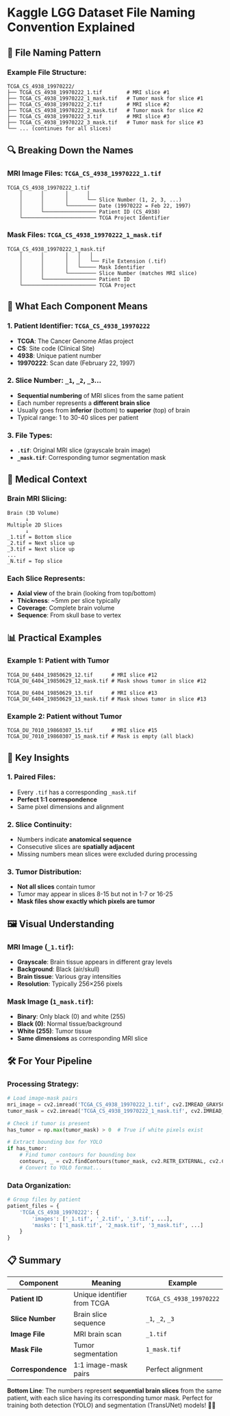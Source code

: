 # Kaggle LGG Dataset File Naming Convention Explained

## 📁 **File Naming Pattern**

### **Example File Structure:**
```
TCGA_CS_4938_19970222/
├── TCGA_CS_4938_19970222_1.tif        # MRI slice #1
├── TCGA_CS_4938_19970222_1_mask.tif   # Tumor mask for slice #1
├── TCGA_CS_4938_19970222_2.tif        # MRI slice #2
├── TCGA_CS_4938_19970222_2_mask.tif   # Tumor mask for slice #2
├── TCGA_CS_4938_19970222_3.tif        # MRI slice #3
├── TCGA_CS_4938_19970222_3_mask.tif   # Tumor mask for slice #3
└── ... (continues for all slices)
```

## 🔍 **Breaking Down the Names**

### **MRI Image Files: `TCGA_CS_4938_19970222_1.tif`**
```
TCGA_CS_4938_19970222_1.tif
    │      │       │      │
    │      │       │      └── Slice Number (1, 2, 3, ...)
    │      │       └───────── Date (19970222 = Feb 22, 1997)
    │      └───────────────── Patient ID (CS_4938)
    └──────────────────────── TCGA Project Identifier
```

### **Mask Files: `TCGA_CS_4938_19970222_1_mask.tif`**
```
TCGA_CS_4938_19970222_1_mask.tif
    │      │       │   │   │
    │      │       │   │   └── File Extension (.tif)
    │      │       │   └───── Mask Identifier
    │      │       └───────── Slice Number (matches MRI slice)
    │      └───────────────── Patient ID
    └──────────────────────── TCGA Project
```

## 🧠 **What Each Component Means**

### **1. Patient Identifier: `TCGA_CS_4938_19970222`**
- **TCGA**: The Cancer Genome Atlas project
- **CS**: Site code (Clinical Site)
- **4938**: Unique patient number
- **19970222**: Scan date (February 22, 1997)

### **2. Slice Number: `_1`, `_2`, `_3`...**
- **Sequential numbering** of MRI slices from the same patient
- Each number represents a **different brain slice**
- Usually goes from **inferior** (bottom) to **superior** (top) of brain
- Typical range: 1 to 30-40 slices per patient

### **3. File Types:**
- **`.tif`**: Original MRI slice (grayscale brain image)
- **`_mask.tif`**: Corresponding tumor segmentation mask

## 🔬 **Medical Context**

### **Brain MRI Slicing:**
```
Brain (3D Volume)
      ↓
Multiple 2D Slices
      ↓
_1.tif = Bottom slice
_2.tif = Next slice up
_3.tif = Next slice up
...
_N.tif = Top slice
```

### **Each Slice Represents:**
- **Axial view** of the brain (looking from top/bottom)
- **Thickness**: ~5mm per slice typically
- **Coverage**: Complete brain volume
- **Sequence**: From skull base to vertex

## 📊 **Practical Examples**

### **Example 1: Patient with Tumor**
```
TCGA_DU_6404_19850629_12.tif      # MRI slice #12
TCGA_DU_6404_19850629_12_mask.tif # Mask shows tumor in slice #12

TCGA_DU_6404_19850629_13.tif      # MRI slice #13  
TCGA_DU_6404_19850629_13_mask.tif # Mask shows tumor in slice #13
```

### **Example 2: Patient without Tumor**
```
TCGA_DU_7010_19860307_15.tif      # MRI slice #15
TCGA_DU_7010_19860307_15_mask.tif # Mask is empty (all black)
```

## 🎯 **Key Insights**

### **1. Paired Files:**
- Every `.tif` has a corresponding `_mask.tif`
- **Perfect 1:1 correspondence**
- Same pixel dimensions and alignment

### **2. Slice Continuity:**
- Numbers indicate **anatomical sequence**
- Consecutive slices are **spatially adjacent**
- Missing numbers mean slices were excluded during processing

### **3. Tumor Distribution:**
- **Not all slices** contain tumor
- Tumor may appear in slices 8-15 but not in 1-7 or 16-25
- **Mask files show exactly which pixels are tumor**

## 🖼️ **Visual Understanding**

### **MRI Image (`_1.tif`):**
- **Grayscale**: Brain tissue appears in different gray levels
- **Background**: Black (air/skull)
- **Brain tissue**: Various gray intensities
- **Resolution**: Typically 256×256 pixels

### **Mask Image (`1_mask.tif`):**
- **Binary**: Only black (0) and white (255)
- **Black (0)**: Normal tissue/background
- **White (255)**: Tumor tissue
- **Same dimensions** as corresponding MRI slice

## 🛠️ **For Your Pipeline**

### **Processing Strategy:**
```python
# Load image-mask pairs
mri_image = cv2.imread('TCGA_CS_4938_19970222_1.tif', cv2.IMREAD_GRAYSCALE)
tumor_mask = cv2.imread('TCGA_CS_4938_19970222_1_mask.tif', cv2.IMREAD_GRAYSCALE)

# Check if tumor is present
has_tumor = np.max(tumor_mask) > 0  # True if white pixels exist

# Extract bounding box for YOLO
if has_tumor:
    # Find tumor contours for bounding box
    contours, _ = cv2.findContours(tumor_mask, cv2.RETR_EXTERNAL, cv2.CHAIN_APPROX_SIMPLE)
    # Convert to YOLO format...
```

### **Data Organization:**
```python
# Group files by patient
patient_files = {
    'TCGA_CS_4938_19970222': {
        'images': ['_1.tif', '_2.tif', '_3.tif', ...],
        'masks': ['1_mask.tif', '2_mask.tif', '3_mask.tif', ...]
    }
}
```

## 📋 **Summary**

| Component | Meaning | Example |
|-----------|---------|---------|
| **Patient ID** | Unique identifier from TCGA | `TCGA_CS_4938_19970222` |
| **Slice Number** | Brain slice sequence | `_1`, `_2`, `_3` |
| **Image File** | MRI brain scan | `_1.tif` |
| **Mask File** | Tumor segmentation | `1_mask.tif` |
| **Correspondence** | 1:1 image-mask pairs | Perfect alignment |

**Bottom Line**: The numbers represent **sequential brain slices** from the same patient, with each slice having its corresponding tumor mask. Perfect for training both detection (YOLO) and segmentation (TransUNet) models! 🧠🔬
